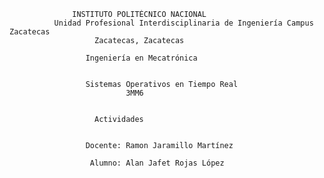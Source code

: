 			       
				   
				  INSTITUTO POLITÉCNICO NACIONAL
              Unidad Profesional Interdisciplinaria de Ingeniería Campus Zacatecas
				       Zacatecas, Zacatecas

				     Ingeniería en Mecatrónica


			         Sistemas Operativos en Tiempo Real
				              3MM6


					   Actividades


			         Docente: Ramon Jaramillo Martínez

			          Alumno: Alan Jafet Rojas López
